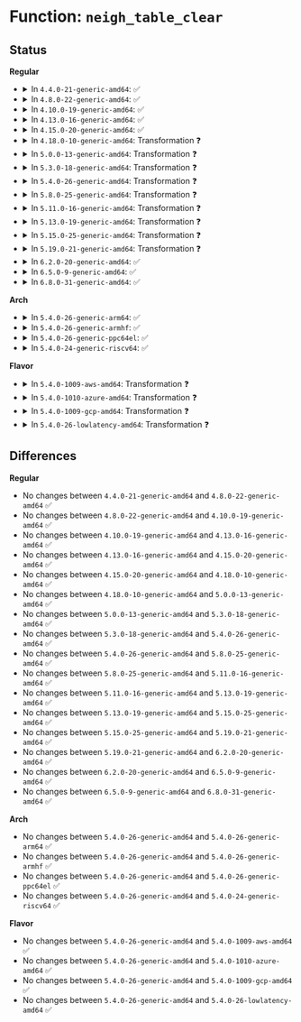 # Function: <code>neigh_table_clear</code>

## Status
<b>Regular</b>
<ul>
<li>
<details>
<summary>In <code>4.4.0-21-generic-amd64</code>: ✅</summary>

```c
int neigh_table_clear(int index, struct neigh_table * tbl)
```

```json
{
  "name": "neigh_table_clear",
  "collision_type": "Unique Global",
  "inline_type": "No",
  "funcs": [
    {
      "addr": 18446744071586347968,
      "name": "neigh_table_clear",
      "external": true,
      "loc": "net/core/neighbour.c:1548",
      "file": "net/core/neighbour.c",
      "inline": "seen, unknown",
      "caller_inline": [],
      "caller_func": [
        "net/ipv6/ndisc.c:ndisc_cleanup"
      ]
    }
  ],
  "symbols": [
    {
      "addr": 18446744071586347968,
      "name": "neigh_table_clear",
      "section": ".text",
      "bind": "STB_GLOBAL",
      "size": 199
    }
  ]
}
```
</details>
</li>
<li>
<details>
<summary>In <code>4.8.0-22-generic-amd64</code>: ✅</summary>

```c
int neigh_table_clear(int index, struct neigh_table * tbl)
```

```json
{
  "name": "neigh_table_clear",
  "collision_type": "Unique Global",
  "inline_type": "No",
  "funcs": [
    {
      "addr": 18446744071586780880,
      "name": "neigh_table_clear",
      "external": true,
      "loc": "net/core/neighbour.c:1543",
      "file": "net/core/neighbour.c",
      "inline": "seen, unknown",
      "caller_inline": [],
      "caller_func": [
        "net/ipv6/ndisc.c:ndisc_cleanup"
      ]
    }
  ],
  "symbols": [
    {
      "addr": 18446744071586780880,
      "name": "neigh_table_clear",
      "section": ".text",
      "bind": "STB_GLOBAL",
      "size": 199
    }
  ]
}
```
</details>
</li>
<li>
<details>
<summary>In <code>4.10.0-19-generic-amd64</code>: ✅</summary>

```c
int neigh_table_clear(int index, struct neigh_table * tbl)
```

```json
{
  "name": "neigh_table_clear",
  "collision_type": "Unique Global",
  "inline_type": "No",
  "funcs": [
    {
      "addr": 18446744071586967456,
      "name": "neigh_table_clear",
      "external": true,
      "loc": "net/core/neighbour.c:1545",
      "file": "net/core/neighbour.c",
      "inline": "seen, unknown",
      "caller_inline": [],
      "caller_func": [
        "net/ipv6/ndisc.c:ndisc_cleanup"
      ]
    }
  ],
  "symbols": [
    {
      "addr": 18446744071586967456,
      "name": "neigh_table_clear",
      "section": ".text",
      "bind": "STB_GLOBAL",
      "size": 199
    }
  ]
}
```
</details>
</li>
<li>
<details>
<summary>In <code>4.13.0-16-generic-amd64</code>: ✅</summary>

```c
int neigh_table_clear(int index, struct neigh_table * tbl)
```

```json
{
  "name": "neigh_table_clear",
  "collision_type": "Unique Global",
  "inline_type": "No",
  "funcs": [
    {
      "addr": 18446744071587090352,
      "name": "neigh_table_clear",
      "external": true,
      "loc": "net/core/neighbour.c:1587",
      "file": "net/core/neighbour.c",
      "inline": "seen, unknown",
      "caller_inline": [],
      "caller_func": [
        "net/ipv6/ndisc.c:ndisc_cleanup"
      ]
    }
  ],
  "symbols": [
    {
      "addr": 18446744071587090352,
      "name": "neigh_table_clear",
      "section": ".text",
      "bind": "STB_GLOBAL",
      "size": 199
    }
  ]
}
```
</details>
</li>
<li>
<details>
<summary>In <code>4.15.0-20-generic-amd64</code>: ✅</summary>

```c
int neigh_table_clear(int index, struct neigh_table * tbl)
```

```json
{
  "name": "neigh_table_clear",
  "collision_type": "Unique Global",
  "inline_type": "No",
  "funcs": [
    {
      "addr": 18446744071587596368,
      "name": "neigh_table_clear",
      "external": true,
      "loc": "net/core/neighbour.c:1587",
      "file": "net/core/neighbour.c",
      "inline": "seen, unknown",
      "caller_inline": [],
      "caller_func": [
        "net/ipv6/ndisc.c:ndisc_cleanup"
      ]
    }
  ],
  "symbols": [
    {
      "addr": 18446744071587596368,
      "name": "neigh_table_clear",
      "section": ".text",
      "bind": "STB_GLOBAL",
      "size": 199
    }
  ]
}
```
</details>
</li>
<li>
<details>
<summary>In <code>4.18.0-10-generic-amd64</code>: Transformation ❓</summary>

```c
int neigh_table_clear(int index, struct neigh_table * tbl)
```

```json
{
  "name": "neigh_table_clear",
  "collision_type": "Unique Global",
  "inline_type": "No",
  "funcs": [
    {
      "addr": 0,
      "name": "neigh_table_clear",
      "external": true,
      "loc": "net/core/neighbour.c:1603",
      "file": "net/core/neighbour.c",
      "inline": "seen, unknown",
      "caller_inline": [],
      "caller_func": [
        "net/ipv6/ndisc.c:ndisc_cleanup"
      ]
    }
  ],
  "symbols": [
    {
      "addr": 18446744071587911500,
      "name": "neigh_table_clear.cold.59",
      "section": ".text",
      "bind": "STB_LOCAL",
      "size": 17
    },
    {
      "addr": 18446744071587904720,
      "name": "neigh_table_clear",
      "section": ".text",
      "bind": "STB_GLOBAL",
      "size": 189
    }
  ]
}
```
</details>
</li>
<li>
<details>
<summary>In <code>5.0.0-13-generic-amd64</code>: Transformation ❓</summary>

```c
int neigh_table_clear(int index, struct neigh_table * tbl)
```

```json
{
  "name": "neigh_table_clear",
  "collision_type": "Unique Global",
  "inline_type": "No",
  "funcs": [
    {
      "addr": 0,
      "name": "neigh_table_clear",
      "external": true,
      "loc": "net/core/neighbour.c:1714",
      "file": "net/core/neighbour.c",
      "inline": "seen, unknown",
      "caller_inline": [],
      "caller_func": [
        "net/ipv6/ndisc.c:ndisc_cleanup"
      ]
    }
  ],
  "symbols": [
    {
      "addr": 18446744071588056323,
      "name": "neigh_table_clear.cold.68",
      "section": ".text",
      "bind": "STB_LOCAL",
      "size": 17
    },
    {
      "addr": 18446744071588049120,
      "name": "neigh_table_clear",
      "section": ".text",
      "bind": "STB_GLOBAL",
      "size": 191
    }
  ]
}
```
</details>
</li>
<li>
<details>
<summary>In <code>5.3.0-18-generic-amd64</code>: Transformation ❓</summary>

```c
int neigh_table_clear(int index, struct neigh_table * tbl)
```

```json
{
  "name": "neigh_table_clear",
  "collision_type": "Unique Global",
  "inline_type": "No",
  "funcs": [
    {
      "addr": 0,
      "name": "neigh_table_clear",
      "external": true,
      "loc": "net/core/neighbour.c:1728",
      "file": "net/core/neighbour.c",
      "inline": "seen, unknown",
      "caller_inline": [],
      "caller_func": [
        "net/ipv6/ndisc.c:ndisc_cleanup"
      ]
    }
  ],
  "symbols": [
    {
      "addr": 18446744071588370696,
      "name": "neigh_table_clear.cold",
      "section": ".text",
      "bind": "STB_LOCAL",
      "size": 17
    },
    {
      "addr": 18446744071588360800,
      "name": "neigh_table_clear",
      "section": ".text",
      "bind": "STB_GLOBAL",
      "size": 191
    }
  ]
}
```
</details>
</li>
<li>
<details>
<summary>In <code>5.4.0-26-generic-amd64</code>: Transformation ❓</summary>

```c
int neigh_table_clear(int index, struct neigh_table * tbl)
```

```json
{
  "name": "neigh_table_clear",
  "collision_type": "Unique Global",
  "inline_type": "No",
  "funcs": [
    {
      "addr": 0,
      "name": "neigh_table_clear",
      "external": true,
      "loc": "net/core/neighbour.c:1725",
      "file": "net/core/neighbour.c",
      "inline": "seen, unknown",
      "caller_inline": [],
      "caller_func": [
        "net/ipv6/ndisc.c:ndisc_cleanup"
      ]
    }
  ],
  "symbols": [
    {
      "addr": 18446744071588576991,
      "name": "neigh_table_clear.cold",
      "section": ".text",
      "bind": "STB_LOCAL",
      "size": 17
    },
    {
      "addr": 18446744071588567232,
      "name": "neigh_table_clear",
      "section": ".text",
      "bind": "STB_GLOBAL",
      "size": 191
    }
  ]
}
```
</details>
</li>
<li>
<details>
<summary>In <code>5.8.0-25-generic-amd64</code>: Transformation ❓</summary>

```c
int neigh_table_clear(int index, struct neigh_table * tbl)
```

```json
{
  "name": "neigh_table_clear",
  "collision_type": "Unique Global",
  "inline_type": "No",
  "funcs": [
    {
      "addr": 0,
      "name": "neigh_table_clear",
      "external": true,
      "loc": "net/core/neighbour.c:1727",
      "file": "net/core/neighbour.c",
      "inline": "seen, unknown",
      "caller_inline": [],
      "caller_func": [
        "net/ipv6/ndisc.c:ndisc_cleanup"
      ]
    }
  ],
  "symbols": [
    {
      "addr": 18446744071589429428,
      "name": "neigh_table_clear.cold",
      "section": ".text",
      "bind": "STB_LOCAL",
      "size": 17
    },
    {
      "addr": 18446744071589419040,
      "name": "neigh_table_clear",
      "section": ".text",
      "bind": "STB_GLOBAL",
      "size": 227
    }
  ]
}
```
</details>
</li>
<li>
<details>
<summary>In <code>5.11.0-16-generic-amd64</code>: Transformation ❓</summary>

```c
int neigh_table_clear(int index, struct neigh_table * tbl)
```

```json
{
  "name": "neigh_table_clear",
  "collision_type": "Unique Global",
  "inline_type": "No",
  "funcs": [
    {
      "addr": 0,
      "name": "neigh_table_clear",
      "external": true,
      "loc": "net/core/neighbour.c:1728",
      "file": "net/core/neighbour.c",
      "inline": "seen, unknown",
      "caller_inline": [],
      "caller_func": [
        "net/ipv6/ndisc.c:ndisc_cleanup"
      ]
    }
  ],
  "symbols": [
    {
      "addr": 18446744071591630364,
      "name": "neigh_table_clear.cold",
      "section": ".text",
      "bind": "STB_LOCAL",
      "size": 17
    },
    {
      "addr": 18446744071589419792,
      "name": "neigh_table_clear",
      "section": ".text",
      "bind": "STB_GLOBAL",
      "size": 227
    }
  ]
}
```
</details>
</li>
<li>
<details>
<summary>In <code>5.13.0-19-generic-amd64</code>: Transformation ❓</summary>

```c
int neigh_table_clear(int index, struct neigh_table * tbl)
```

```json
{
  "name": "neigh_table_clear",
  "collision_type": "Unique Global",
  "inline_type": "No",
  "funcs": [
    {
      "addr": 0,
      "name": "neigh_table_clear",
      "external": true,
      "loc": "net/core/neighbour.c:1732",
      "file": "net/core/neighbour.c",
      "inline": "seen, unknown",
      "caller_inline": [],
      "caller_func": [
        "net/ipv6/ndisc.c:ndisc_cleanup"
      ]
    }
  ],
  "symbols": [
    {
      "addr": 18446744071591573797,
      "name": "neigh_table_clear.cold",
      "section": ".text",
      "bind": "STB_LOCAL",
      "size": 17
    },
    {
      "addr": 18446744071589316224,
      "name": "neigh_table_clear",
      "section": ".text",
      "bind": "STB_GLOBAL",
      "size": 227
    }
  ]
}
```
</details>
</li>
<li>
<details>
<summary>In <code>5.15.0-25-generic-amd64</code>: Transformation ❓</summary>

```c
int neigh_table_clear(int index, struct neigh_table * tbl)
```

```json
{
  "name": "neigh_table_clear",
  "collision_type": "Unique Global",
  "inline_type": "No",
  "funcs": [
    {
      "addr": 0,
      "name": "neigh_table_clear",
      "external": true,
      "loc": "net/core/neighbour.c:1732",
      "file": "net/core/neighbour.c",
      "inline": "seen, unknown",
      "caller_inline": [],
      "caller_func": [
        "net/ipv6/ndisc.c:ndisc_cleanup"
      ]
    }
  ],
  "symbols": [
    {
      "addr": 18446744071592700960,
      "name": "neigh_table_clear.cold",
      "section": ".text",
      "bind": "STB_LOCAL",
      "size": 17
    },
    {
      "addr": 18446744071590045344,
      "name": "neigh_table_clear",
      "section": ".text",
      "bind": "STB_GLOBAL",
      "size": 262
    }
  ]
}
```
</details>
</li>
<li>
<details>
<summary>In <code>5.19.0-21-generic-amd64</code>: Transformation ❓</summary>

```c
int neigh_table_clear(int index, struct neigh_table * tbl)
```

```json
{
  "name": "neigh_table_clear",
  "collision_type": "Unique Global",
  "inline_type": "No",
  "funcs": [
    {
      "addr": 0,
      "name": "neigh_table_clear",
      "external": true,
      "loc": "net/core/neighbour.c:1798",
      "file": "net/core/neighbour.c",
      "inline": "seen, unknown",
      "caller_inline": [],
      "caller_func": [
        "net/ipv6/ndisc.c:ndisc_cleanup"
      ]
    }
  ],
  "symbols": [
    {
      "addr": 18446744071594587425,
      "name": "neigh_table_clear.cold",
      "section": ".text",
      "bind": "STB_LOCAL",
      "size": 17
    },
    {
      "addr": 18446744071591588832,
      "name": "neigh_table_clear",
      "section": ".text",
      "bind": "STB_GLOBAL",
      "size": 249
    }
  ]
}
```
</details>
</li>
<li>
<details>
<summary>In <code>6.2.0-20-generic-amd64</code>: ✅</summary>

```c
int neigh_table_clear(int index, struct neigh_table * tbl)
```

```json
{
  "name": "neigh_table_clear",
  "collision_type": "Unique Global",
  "inline_type": "No",
  "funcs": [
    {
      "addr": 18446744071593369408,
      "name": "neigh_table_clear",
      "external": true,
      "loc": "net/core/neighbour.c:1843",
      "file": "net/core/neighbour.c",
      "inline": "seen, unknown",
      "caller_inline": [],
      "caller_func": [
        "net/ipv6/ndisc.c:ndisc_cleanup"
      ]
    }
  ],
  "symbols": [
    {
      "addr": 18446744071593369408,
      "name": "neigh_table_clear",
      "section": ".text",
      "bind": "STB_GLOBAL",
      "size": 261
    }
  ]
}
```
</details>
</li>
<li>
<details>
<summary>In <code>6.5.0-9-generic-amd64</code>: ✅</summary>

```c
int neigh_table_clear(int index, struct neigh_table * tbl)
```

```json
{
  "name": "neigh_table_clear",
  "collision_type": "Unique Global",
  "inline_type": "No",
  "funcs": [
    {
      "addr": 18446744071593831584,
      "name": "neigh_table_clear",
      "external": true,
      "loc": "net/core/neighbour.c:1822",
      "file": "net/core/neighbour.c",
      "inline": "seen, unknown",
      "caller_inline": [],
      "caller_func": [
        "net/ipv6/ndisc.c:ndisc_cleanup"
      ]
    }
  ],
  "symbols": [
    {
      "addr": 18446744071593831584,
      "name": "neigh_table_clear",
      "section": ".text",
      "bind": "STB_GLOBAL",
      "size": 261
    }
  ]
}
```
</details>
</li>
<li>
<details>
<summary>In <code>6.8.0-31-generic-amd64</code>: ✅</summary>

```c
int neigh_table_clear(int index, struct neigh_table * tbl)
```

```json
{
  "name": "neigh_table_clear",
  "collision_type": "Unique Global",
  "inline_type": "No",
  "funcs": [
    {
      "addr": 18446744071594613184,
      "name": "neigh_table_clear",
      "external": true,
      "loc": "net/core/neighbour.c:1833",
      "file": "net/core/neighbour.c",
      "inline": "seen, unknown",
      "caller_inline": [],
      "caller_func": [
        "net/ipv6/ndisc.c:ndisc_cleanup"
      ]
    }
  ],
  "symbols": [
    {
      "addr": 18446744071594613184,
      "name": "neigh_table_clear",
      "section": ".text",
      "bind": "STB_GLOBAL",
      "size": 261
    }
  ]
}
```
</details>
</li>
</ul>
<b>Arch</b>
<ul>
<li>
<details>
<summary>In <code>5.4.0-26-generic-arm64</code>: ✅</summary>

```c
int neigh_table_clear(int index, struct neigh_table * tbl)
```

```json
{
  "name": "neigh_table_clear",
  "collision_type": "Unique Global",
  "inline_type": "No",
  "funcs": [
    {
      "addr": 18446603336502102136,
      "name": "neigh_table_clear",
      "external": true,
      "loc": "net/core/neighbour.c:1725",
      "file": "net/core/neighbour.c",
      "inline": "seen, unknown",
      "caller_inline": [],
      "caller_func": [
        "net/ipv6/ndisc.c:ndisc_cleanup"
      ]
    }
  ],
  "symbols": [
    {
      "addr": 18446603336502102136,
      "name": "neigh_table_clear",
      "section": ".text",
      "bind": "STB_GLOBAL",
      "size": 188
    }
  ]
}
```
</details>
</li>
<li>
<details>
<summary>In <code>5.4.0-26-generic-armhf</code>: ✅</summary>

```c
int neigh_table_clear(int index, struct neigh_table * tbl)
```

```json
{
  "name": "neigh_table_clear",
  "collision_type": "Unique Global",
  "inline_type": "No",
  "funcs": [
    {
      "addr": 3234854156,
      "name": "neigh_table_clear",
      "external": true,
      "loc": "net/core/neighbour.c:1725",
      "file": "net/core/neighbour.c",
      "inline": "seen, unknown",
      "caller_inline": [],
      "caller_func": [
        "net/ipv6/ndisc.c:ndisc_cleanup"
      ]
    }
  ],
  "symbols": [
    {
      "addr": 3234854156,
      "name": "neigh_table_clear",
      "section": ".text",
      "bind": "STB_GLOBAL",
      "size": 192
    }
  ]
}
```
</details>
</li>
<li>
<details>
<summary>In <code>5.4.0-26-generic-ppc64el</code>: ✅</summary>

```c
int neigh_table_clear(int index, struct neigh_table * tbl)
```

```json
{
  "name": "neigh_table_clear",
  "collision_type": "Unique Global",
  "inline_type": "No",
  "funcs": [
    {
      "addr": 13835058055295568272,
      "name": "neigh_table_clear",
      "external": true,
      "loc": "net/core/neighbour.c:1725",
      "file": "net/core/neighbour.c",
      "inline": "seen, unknown",
      "caller_inline": [],
      "caller_func": [
        "net/ipv6/ndisc.c:ndisc_cleanup"
      ]
    }
  ],
  "symbols": [
    {
      "addr": 13835058055295568272,
      "name": "neigh_table_clear",
      "section": ".text",
      "bind": "STB_GLOBAL",
      "size": 260
    }
  ]
}
```
</details>
</li>
<li>
<details>
<summary>In <code>5.4.0-24-generic-riscv64</code>: ✅</summary>

```c
int neigh_table_clear(int index, struct neigh_table * tbl)
```

```json
{
  "name": "neigh_table_clear",
  "collision_type": "Unique Global",
  "inline_type": "No",
  "funcs": [
    {
      "addr": 18446743936278378496,
      "name": "neigh_table_clear",
      "external": true,
      "loc": "net/core/neighbour.c:1725",
      "file": "net/core/neighbour.c",
      "inline": "seen, unknown",
      "caller_inline": [],
      "caller_func": [
        "net/ipv6/ndisc.c:ndisc_cleanup"
      ]
    }
  ],
  "symbols": [
    {
      "addr": 18446743936278378496,
      "name": "neigh_table_clear",
      "section": ".text",
      "bind": "STB_GLOBAL",
      "size": 210
    }
  ]
}
```
</details>
</li>
</ul>
<b>Flavor</b>
<ul>
<li>
<details>
<summary>In <code>5.4.0-1009-aws-amd64</code>: Transformation ❓</summary>

```c
int neigh_table_clear(int index, struct neigh_table * tbl)
```

```json
{
  "name": "neigh_table_clear",
  "collision_type": "Unique Global",
  "inline_type": "No",
  "funcs": [
    {
      "addr": 0,
      "name": "neigh_table_clear",
      "external": true,
      "loc": "net/core/neighbour.c:1725",
      "file": "net/core/neighbour.c",
      "inline": "seen, unknown",
      "caller_inline": [],
      "caller_func": [
        "net/ipv6/ndisc.c:ndisc_cleanup"
      ]
    }
  ],
  "symbols": [
    {
      "addr": 18446744071588183727,
      "name": "neigh_table_clear.cold",
      "section": ".text",
      "bind": "STB_LOCAL",
      "size": 17
    },
    {
      "addr": 18446744071588173968,
      "name": "neigh_table_clear",
      "section": ".text",
      "bind": "STB_GLOBAL",
      "size": 191
    }
  ]
}
```
</details>
</li>
<li>
<details>
<summary>In <code>5.4.0-1010-azure-amd64</code>: Transformation ❓</summary>

```c
int neigh_table_clear(int index, struct neigh_table * tbl)
```

```json
{
  "name": "neigh_table_clear",
  "collision_type": "Unique Global",
  "inline_type": "No",
  "funcs": [
    {
      "addr": 0,
      "name": "neigh_table_clear",
      "external": true,
      "loc": "net/core/neighbour.c:1725",
      "file": "net/core/neighbour.c",
      "inline": "seen, unknown",
      "caller_inline": [],
      "caller_func": [
        "net/ipv6/ndisc.c:ndisc_cleanup"
      ]
    }
  ],
  "symbols": [
    {
      "addr": 18446744071587896559,
      "name": "neigh_table_clear.cold",
      "section": ".text",
      "bind": "STB_LOCAL",
      "size": 17
    },
    {
      "addr": 18446744071587886800,
      "name": "neigh_table_clear",
      "section": ".text",
      "bind": "STB_GLOBAL",
      "size": 191
    }
  ]
}
```
</details>
</li>
<li>
<details>
<summary>In <code>5.4.0-1009-gcp-amd64</code>: Transformation ❓</summary>

```c
int neigh_table_clear(int index, struct neigh_table * tbl)
```

```json
{
  "name": "neigh_table_clear",
  "collision_type": "Unique Global",
  "inline_type": "No",
  "funcs": [
    {
      "addr": 0,
      "name": "neigh_table_clear",
      "external": true,
      "loc": "net/core/neighbour.c:1725",
      "file": "net/core/neighbour.c",
      "inline": "seen, unknown",
      "caller_inline": [],
      "caller_func": [
        "net/ipv6/ndisc.c:ndisc_cleanup"
      ]
    }
  ],
  "symbols": [
    {
      "addr": 18446744071588515551,
      "name": "neigh_table_clear.cold",
      "section": ".text",
      "bind": "STB_LOCAL",
      "size": 17
    },
    {
      "addr": 18446744071588505792,
      "name": "neigh_table_clear",
      "section": ".text",
      "bind": "STB_GLOBAL",
      "size": 191
    }
  ]
}
```
</details>
</li>
<li>
<details>
<summary>In <code>5.4.0-26-lowlatency-amd64</code>: Transformation ❓</summary>

```c
int neigh_table_clear(int index, struct neigh_table * tbl)
```

```json
{
  "name": "neigh_table_clear",
  "collision_type": "Unique Global",
  "inline_type": "No",
  "funcs": [
    {
      "addr": 0,
      "name": "neigh_table_clear",
      "external": true,
      "loc": "net/core/neighbour.c:1725",
      "file": "net/core/neighbour.c",
      "inline": "seen, unknown",
      "caller_inline": [],
      "caller_func": [
        "net/ipv6/ndisc.c:ndisc_cleanup"
      ]
    }
  ],
  "symbols": [
    {
      "addr": 18446744071588652783,
      "name": "neigh_table_clear.cold",
      "section": ".text",
      "bind": "STB_LOCAL",
      "size": 17
    },
    {
      "addr": 18446744071588642896,
      "name": "neigh_table_clear",
      "section": ".text",
      "bind": "STB_GLOBAL",
      "size": 191
    }
  ]
}
```
</details>
</li>
</ul>

## Differences
<b>Regular</b>
<ul>
<li>
No changes between <code>4.4.0-21-generic-amd64</code> and <code>4.8.0-22-generic-amd64</code> ✅
</li>
<li>
No changes between <code>4.8.0-22-generic-amd64</code> and <code>4.10.0-19-generic-amd64</code> ✅
</li>
<li>
No changes between <code>4.10.0-19-generic-amd64</code> and <code>4.13.0-16-generic-amd64</code> ✅
</li>
<li>
No changes between <code>4.13.0-16-generic-amd64</code> and <code>4.15.0-20-generic-amd64</code> ✅
</li>
<li>
No changes between <code>4.15.0-20-generic-amd64</code> and <code>4.18.0-10-generic-amd64</code> ✅
</li>
<li>
No changes between <code>4.18.0-10-generic-amd64</code> and <code>5.0.0-13-generic-amd64</code> ✅
</li>
<li>
No changes between <code>5.0.0-13-generic-amd64</code> and <code>5.3.0-18-generic-amd64</code> ✅
</li>
<li>
No changes between <code>5.3.0-18-generic-amd64</code> and <code>5.4.0-26-generic-amd64</code> ✅
</li>
<li>
No changes between <code>5.4.0-26-generic-amd64</code> and <code>5.8.0-25-generic-amd64</code> ✅
</li>
<li>
No changes between <code>5.8.0-25-generic-amd64</code> and <code>5.11.0-16-generic-amd64</code> ✅
</li>
<li>
No changes between <code>5.11.0-16-generic-amd64</code> and <code>5.13.0-19-generic-amd64</code> ✅
</li>
<li>
No changes between <code>5.13.0-19-generic-amd64</code> and <code>5.15.0-25-generic-amd64</code> ✅
</li>
<li>
No changes between <code>5.15.0-25-generic-amd64</code> and <code>5.19.0-21-generic-amd64</code> ✅
</li>
<li>
No changes between <code>5.19.0-21-generic-amd64</code> and <code>6.2.0-20-generic-amd64</code> ✅
</li>
<li>
No changes between <code>6.2.0-20-generic-amd64</code> and <code>6.5.0-9-generic-amd64</code> ✅
</li>
<li>
No changes between <code>6.5.0-9-generic-amd64</code> and <code>6.8.0-31-generic-amd64</code> ✅
</li>
</ul>
<b>Arch</b>
<ul>
<li>
No changes between <code>5.4.0-26-generic-amd64</code> and <code>5.4.0-26-generic-arm64</code> ✅
</li>
<li>
No changes between <code>5.4.0-26-generic-amd64</code> and <code>5.4.0-26-generic-armhf</code> ✅
</li>
<li>
No changes between <code>5.4.0-26-generic-amd64</code> and <code>5.4.0-26-generic-ppc64el</code> ✅
</li>
<li>
No changes between <code>5.4.0-26-generic-amd64</code> and <code>5.4.0-24-generic-riscv64</code> ✅
</li>
</ul>
<b>Flavor</b>
<ul>
<li>
No changes between <code>5.4.0-26-generic-amd64</code> and <code>5.4.0-1009-aws-amd64</code> ✅
</li>
<li>
No changes between <code>5.4.0-26-generic-amd64</code> and <code>5.4.0-1010-azure-amd64</code> ✅
</li>
<li>
No changes between <code>5.4.0-26-generic-amd64</code> and <code>5.4.0-1009-gcp-amd64</code> ✅
</li>
<li>
No changes between <code>5.4.0-26-generic-amd64</code> and <code>5.4.0-26-lowlatency-amd64</code> ✅
</li>
</ul>
